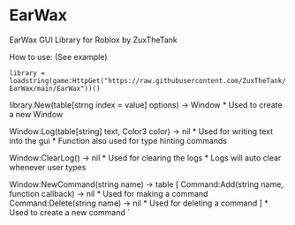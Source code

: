 # EarWax
EarWax GUI Library for Roblox
by ZuxTheTank 

How to use:
(See example)

`library = loadstring(game:HttpGet("https://raw.githubusercontent.com/ZuxTheTank/EarWax/main/EarWax"))()`

library.New(table[strng index = value] options) -> Window
		* Used to create a new Window 
    
Window:Log(table[string] text, Color3 color) -> nil
		* Used for writing text into the gui 
		* Function also used for type hinting commands
    
Window:ClearLog() -> nil 
		* Used for clearing the logs
		* Logs will auto clear whenever user types
    
Window:NewCommand(string name) ->
		table
		[
			Command:Add(string name, function callback) -> nil
			  * Used for making a command
			Command:Delete(string name) -> nil
				* Used for deleting a command
		]
		* Used to create a new command
`
